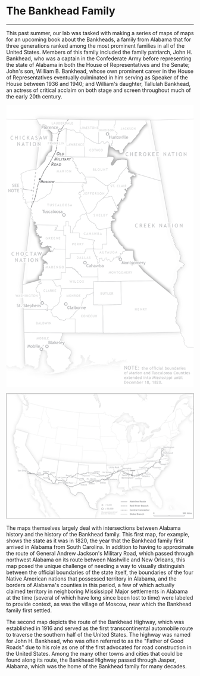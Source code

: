# The Bankhead Family
---

This past summer, our lab was tasked with making a series of maps of maps for an upcoming book about the Bankheads, a family from Alabama that for three generations ranked among the most prominent families in all of the United States. Members of this family included the family patriarch, John H. Bankhead, who was a captain in the Confederate Army before representing the state of Alabama in both the House of Representatives and the Senate; John's son, William B. Bankhead, whose own prominent career in the House of Representatives eventually culminated in him serving as Speaker of the House between 1936 and 1940; and William's daughter, Tallulah Bankhead, an actress of critical acclaim on both stage and screen throughout much of the early 20th century.

<a href="../../img/bankhead_al1820.jpg"><img class="feature_left" src="../../img/bankhead_al1820.jpg" alt=""></a>

<a href="../../img/bankhead_highway.jpg"><img class="feature_right" src="../../img/bankhead_highway.jpg" alt=""></a>

The maps themselves largely deal with intersections between Alabama history and the history of the Bankhead family. This first map, for example, shows the state as it was in 1820, the year that the Bankhead family first arrived in Alabama from South Carolina. In addition to having to approximate the route of General Andrew Jackson's Military Road, which passed through northwest Alabama on its route between Nashville and New Orleans, this map posed the unique challenge of needing a way to visually distinguish between the official boundaries of the state itself, the boundaries of the four Native American nations that possessed territory in Alabama, and the borders of Alabama's counties in this period, a few of which actually claimed territory in neighboring Mississippi! Major settlements in Alabama at the time (several of which have long since been lost to time) were labeled to provide context, as was the village of Moscow, near which the Bankhead family first settled.

The second map depicts the route of the Bankhead Highway, which was established in 1916 and served as the first transcontinental automobile route to traverse the southern half of the United States. The highway was named for John H. Bankhead, who was often referred to as the "Father of Good Roads" due to his role as one of the first advocated for road construction in the United States. Among the many other towns and cities that could be found along its route, the Bankhead Highway passed through Jasper, Alabama, which was the home of the Bankhead family for many decades.

